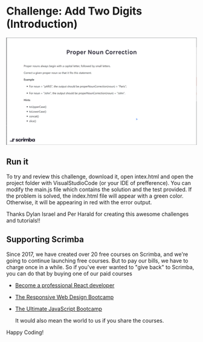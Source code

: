 # Challenge: Add Two Digits (Introduction)

![Challenge Day 7](ChallengeDay7.jpg)

## Run it

To try and review this challenge, download it, open intex.html and open the project folder with VisualStudioCode (or your IDE of prefference).
You can modify the main.js file which contains the solution and the test provided.
If the problem is solved, the index.html file will appear with a green color. Otherwise, it will be appearing in red with the error output.

Thanks Dylan Israel and Per Harald for creating this awesome challenges and tutorials!!

## Supporting Scrimba

Since 2017, we have created over 20 free courses on Scrimba, and we're going to
continue launching free courses. But to pay our bills, we have to charge once
in a while. So if you've ever wanted to "give back" to Scrimba, you can do that by buying
	one of our paid courses

- [Become a professional React developer](https://scrimba.com/course/greact)
- [The Responsive Web Design Bootcamp](https://scrimba.com/course/gresponsive)
- [The Ultimate JavaScript Bootcamp](https://scrimba.com/course/gjavascript)

	It would also mean the world to us if you share the courses.  

Happy Coding!

